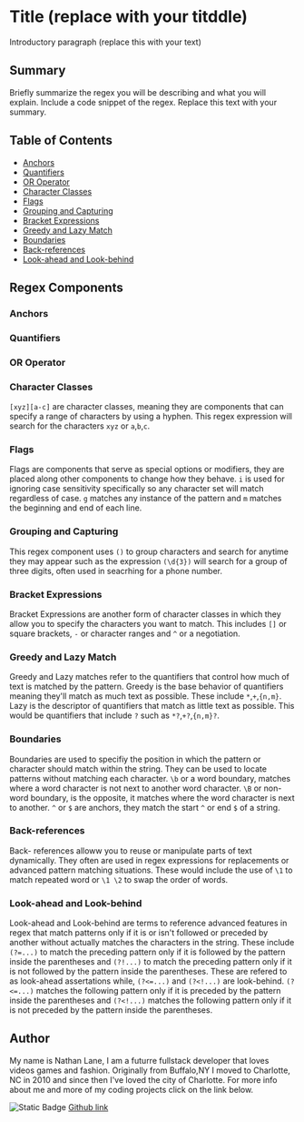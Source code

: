# Title (replace with your titddle)

Introductory paragraph (replace this with your text)

## Summary

Briefly summarize the regex you will be describing and what you will explain. Include a code snippet of the regex. Replace this text with your summary.

## Table of Contents

- [Anchors](#anchors)
- [Quantifiers](#quantifiers)
- [OR Operator](#or-operator)
- [Character Classes](#character-classes)
- [Flags](#flags)
- [Grouping and Capturing](#grouping-and-capturing)
- [Bracket Expressions](#bracket-expressions)
- [Greedy and Lazy Match](#greedy-and-lazy-match)
- [Boundaries](#boundaries)
- [Back-references](#back-references)
- [Look-ahead and Look-behind](#look-ahead-and-look-behind)

## Regex Components

### Anchors

### Quantifiers

### OR Operator

### Character Classes

`[xyz][a-c]` are character classes, meaning they are components that can specify a range of characters by using a hyphen. This regex expression will search for the characters `xyz` or `a`,`b`,`c`.

### Flags

Flags are components that serve as special options or modifiers, they are placed along other components to change how they behave. `i` is used for ignoring case sensitivity specifically so any character set will match regardless of case. `g` matches any instance of the pattern and `m` matches the beginning and end of each line.  

### Grouping and Capturing

This regex component uses `()` to group characters and search for anytime they may appear such as the expression `(\d{3})` will search for a group of three digits, often used in seacrhing for a phone number. 

### Bracket Expressions

Bracket Expressions are another form of character classes in which they allow you to specify the characters you want to match. This includes `[]` or square brackets, `-` or character ranges and `^` or a negotiation.

### Greedy and Lazy Match

Greedy and Lazy matches refer to the quantifiers that control how much of text is matched by the pattern. Greedy is the base behavior of quantifiers meaning they'll match as much text as possible. These include `*`,`+`,`{n,m}`. Lazy is the descriptor of quantifiers that match as little text as possible. This would be quantifiers that include `?` such as `*?`,`+?`,`{n,m}?`.

### Boundaries

Boundaries are used to specifiy the position in which the pattern or character should match within the string. They can be used to locate patterns without matching each character. `\b` or a word boundary, matches where a word character is not next to another word character. `\B` or non-word boundary, is the opposite, it matches where the word character is next to another. `^` or `$` are anchors, they match the start `^` or end `$` of a string.  

### Back-references

Back- references alloww you to reuse or manipulate parts of text dynamically. They often are used in regex expressions for replacements or advanced pattern matching situations. These would include the use of `\1` to match repeated word or `\1 \2` to swap the order of words.

### Look-ahead and Look-behind

Look-ahead and Look-behind are terms to reference advanced features in regex that match patterns only if it is or isn't followed or preceded by another without actually matches the characters in the string. These include `(?=...)` to match the preceding pattern only if it is followed by the pattern inside the parentheses and `(?!...)` to match the preceding pattern only if it is not followed by the pattern inside the parentheses. These are refered to as look-ahead assertations while, `(?<=...)` and `(?<!...)` are look-behind. `(?<=...)` matches the following pattern only if it is preceded by the pattern inside the parentheses and `(?<!...)` matches the following pattern only if it is not preceded by the pattern inside the parentheses.

## Author

My name is Nathan Lane, I am a futurre fullstack developer that loves videos games and fashion. Originally from Buffalo,NY I moved to Charlotte, NC in 2010 and since then I've loved the city of Charlotte. For more info about me and more of my coding projects click on the link below.

![Static Badge](https://img.shields.io/badge/Github-blue?style=flat&logo=GitHub)
[Github link](https://github.com/LaneNathan)
